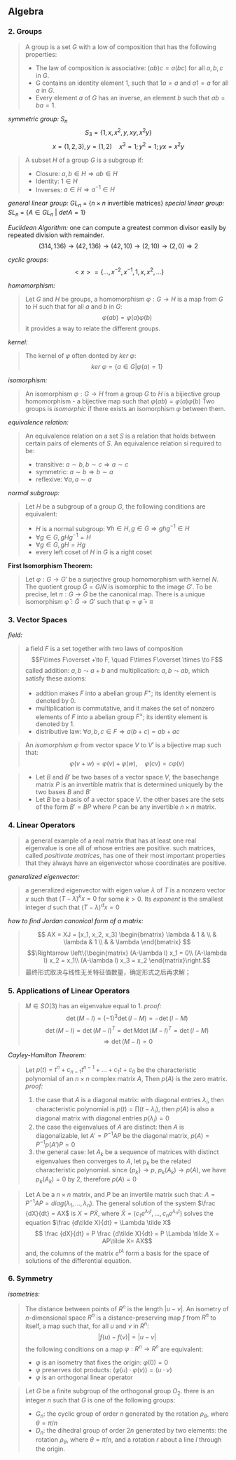 ## Algebra

### 2. Groups

> A group is a set $G$ with a low of composition that has the following properties:
> - The law of composition is associative: $(ab)c = a(bc)$ for all $a, b, c$ in $G$.
> - G contains an identity element $1$, such that $1a=a$ and $a1=a$ for all $a$ in $G$.
> - Every element $a$ of $G$ has an inverse, an element $b$ such that $ab=ba=1$.

*symmetric group:* $S_n$
$$ S_3 = \{ 1, x, x^2, y, xy, x^2y \} $$
$$ x=(1, 2, 3), y=(1, 2) \quad x^3=1; y^2=1; yx= x^2y $$

> A subset $H$ of a group $G$ is a subgroup if:
> - Closure: $a, b \in H \Rightarrow ab \in H$
> - Identity: $1 \in H$
> - Inverses: $a \in H \Rightarrow a^{-1}\in H$

*general linear group:* $GL_n$ = {$n\times n$ invertible matrices}
*special linear group:* $SL_n$ = $\{A \in GL_n\ |\ det A=1\}$

*Euclidean Algorithm:* one can compute a greatest common divisor easily by repeated division with remainder. 
$$(314, 136)\to (42, 136)\to (42, 10)\to (2, 10)\to (2, 0) \Rightarrow 2$$

*cyclic groups:*
$$<x> = \{..., x^{-2}, x^{-1}, 1, x, x^2, ...\}$$

*homomorphism:*
> Let $G$ and $H$ be groups, a homomorphism $\varphi:G\to H$ is a map from $G$ to $H$ such that for all $a$ and $b$ in $G$:
> $$\varphi(ab) = \varphi(a) \varphi(b)$$
> it provides a way to relate the different groups.

*kernel:*
> The kernel of $\varphi$ often donted by $ker\ \varphi$:
> $$ker\ \varphi = \{ a\in G| \varphi(a)=1 \}$$

*isomorphism:*
> An isomorphism $\varphi:G\to H$ from a group $G$ to $H$ is a bijiective group homomorphism - a bijective map such that $\varphi(ab) = \varphi(a) \varphi(b)$
> Two groups is *isomorphic* if there exists an isomorphism $\varphi$ between them.

*equivalence relation:*
> An equivalence relation on a set $S$ is a relation that holds between certain pairs of elements of $S$. An equivalence relation si required to be:
> - transitive: $a\sim b, b\sim c \Rightarrow a\sim c$
> - symmetric: $a\sim b \Rightarrow b\sim a$
> - reflexive: $\forall a, a\sim a$

*normal subgroup:*
> Let $H$ be a subgroup of a group $G$, the following conditions are equivalent:
> - $H$ is a normal subgroup: $\forall h\in H, g \in G \Rightarrow ghg^{-1}\in H$
> - $\forall g\in G, gHg^{-1}=H$
> - $\forall g\in G, gH = Hg$
> - every left coset of $H$ in $G$ is a right coset
>

**First Isomorphism Theorem:**
> Let $\varphi: G\to G'$ be a surjective group homomorphism with kernel $N$. The quotient group $\bar G=G/N$ is isomorphic to the image $G'$. To be precise, let $\pi: G\to \bar G$ be the canonical map. There is a unique isomorphism $\bar \varphi: \bar G\to G'$ such that $\varphi = \bar \varphi \circ \pi$

### 3. Vector Spaces

*field:*
> a field $F$ is a set together with two laws of composition
> $$F\times F\overset +\to  F, \quad F\times F\overset \times \to F$$
> called addition: $a, b\leadsto a+b$ and multiplication: $a, b\leadsto ab$, which satisfy these axioms:
> - addtion makes $F$ into a abelian group $F^+$; its identity element is denoted by $0$.
> - multiplication is commutative, and it makes the set of nonzero elements of $F$ into a abelian group $F^\times$; its identity element is denoted by $1$.
> - distributive law: $\forall a, b, c\in F \Rightarrow a(b+ c)= ab+ ac$

> An *isomorphism* $\varphi$ from vector space $V$ to $V'$ is a bijective map such that:
> $$\varphi (v+ w) = \varphi (v)+ \varphi (w), \quad \varphi (cv) = c \varphi (v)$$

> - Let $B$ and $B'$ be two bases of a vector space $V$, the basechange matrix $P$ is an invertible matrix that is determined uniquely by the two bases $B$ and $B'$
> - Let $B$ be a basis of a vector space $V$. the other bases are the sets of the form $B' = BP$ where $P$ can be any invertible $n\times n$ matrix.

### 4. Linear Operators

> a general example of a real matrix that has at least one real eigenvalue is one all of whose entries are positive. such matrices, called *positivate matrices*, has one of their most important properties that they always have an eigenvector whose coordinates are positive.

*generalized eigenvector:*
> a generalized eigenvector with eigen value $\lambda$ of $T$ is a nonzero vector $x$ such that $(T-\lambda)^k x = 0$ for some $k> 0$. Its *exponent* is the smallest integer $d$ such that $(T-\lambda)^d x= 0$

*how to find Jordan canonical form of a matrix:*
> $$ AX = XJ = [x_1, x_2, x_3] \begin{bmatrix} \lambda & 1 & \\  & \lambda & 1 \\  &  & \lambda \end{bmatrix} $$
> $$\Rightarrow \left\{\begin{matrix}
> (A-\lambda I) x_1 = 0\\ 
> (A-\lambda I) x_2 = x_1\\ 
> (A-\lambda I) x_3 = x_2 
> \end{matrix}\right.$$
> 最终形式取决与线性无关特征值数量，确定形式之后再求解；

### 5. Applications of Linear Operators

> $M\in SO(3)$ has an eigenvalue equal to 1.
> *proof:* 
> $$\det (M-I) = (-1)^3 \det (I- M) = - \det (I-M)$$
> $$\det (M-I) = \det (M-I)^T = \det M \det (M-I)^T = \det (I-M)$$
> $$\Rightarrow \det (M-I) = 0$$

*Cayley-Hamilton Theorem:*
> Let $p(t) = t^n + c_{n-1}t ^{n-1}+ ...+ c_1t+ c_0$ be the characteristic polynomial of an $n\times n$ complex matrix $A$, Then $p(A)$ is the zero matrix.
> *proof:*
> 1. the case that $A$ is a diagonal matrix:
> with diagonal entries $\lambda_i$, then characteristic polynomial is $p(t)=\prod (t-\lambda_i)$, then $p(A)$ is also a diagonal matrix with diagonal entries $p(\lambda_i)=0$
> 2. the case the eigenvalues of $A$ are distinct:
> then $A$ is diagonalizable, let $A'= P^{-1}AP$ be the diagonal matrix, $p(A) = P^{-1}p(A')P = 0$
> 3. the general case:
> let ${A_k}$ be a sequence of matrices with distinct eigenvalues then converges to $A$, let ${p_k}$ be the related characteristic polynomial. since $\{p_k\} \to p$, $p_k(A_k)\to p(A)$, we have $p_k(A_k)=0$ by 2, therefore $p(A)=0$ 

> Let A be a $n\times n$ matrix, and $P$ be an invertile matrix such that: $\Lambda = P^{-1}AP = diag(\lambda_1, ..., \lambda_n)$. The general solution of the system $\frac {dX}{dt} = AX$ is $X=P\tilde X$, where $\tilde X=(c_1e^{\lambda_1t}, ..., c_ne^{\lambda_nt})$ solves the equation $\frac {d\tilde X}{dt} = \Lambda \tilde X$
> $$ \frac {dX}{dt} = P \frac {d\tilde X}{dt} = P \Lambda \tilde X = AP\tilde X= AX$$
> and, the columns of the matrix $e^{tA}$ form a basis for the space of solutions of the differential equation.

### 6. Symmetry

*isometries:*
> The distance between points of $R^n$ is the length $|u- v|$. An isometry of $n$-dimensional space $R^n$ is a distance-preserving map $f$ from $R^n$ to itself, a map such that, for all $u$ and $v$ in $R^n$:
> $$|f(u)- f(v)|=|u- v|$$
> the following conditions on a map $\varphi: R^n\to R^n$ are equivalent:
> - $\varphi$ is an isometry that fixes the origin: $\varphi (0)=0$
> - $\varphi$ preserves dot products: $(\varphi(u)\cdot \varphi(v))=(u\cdot v)$
> - $\varphi$ is an orthogonal linear operator

> Let $G$ be a finite subgroup of the orthogonal group $O_2$. there is an integer $n$ such that $G$ is one of the following groups:
> - $G_n$: the cyclic group of order $n$ generated by the rotation $\rho_\theta$, where $\theta= \pi/ n$
> - $D_n$: the dihedral group of order $2n$ generated by two elements: the rotation $\rho_\theta$, where $\theta= \pi/ n$, and a rotation $r$ about a line $l$ through the origin.